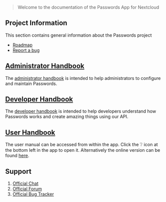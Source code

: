 > Welcome to the documentation of the Passwords App for Nextcloud

## Project Information
This section contains general information about the Passwords project
- [Roadmap](https://git.mdns.eu/nextcloud/passwords/wikis/Project/Roadmap)
- [Report a bug](https://git.mdns.eu/nextcloud/passwords/wikis/Project/Bug-Reporting)

## [Administrator Handbook](https://git.mdns.eu/nextcloud/passwords/wikis/Administrators/Index)
The [administrator handbook](https://git.mdns.eu/nextcloud/passwords/wikis/Administrators/Index) is intended to help administrators to configure and maintain Passwords.

## [Developer Handbook](https://git.mdns.eu/nextcloud/passwords/wikis/Developers/Index)
The [developer handbook](https://git.mdns.eu/nextcloud/passwords/wikis/Developers/Index) is intended to help developers understand how Passwords works and create amazing things using our API.

## [User Handbook](https://git.mdns.eu/nextcloud/passwords/wikis/Users/Index)
The user manual can be accessed from within the app.
Click the :grey_question: icon at the bottom left in the app to open it.
Alternatively the online version can be found [here](https://git.mdns.eu/nextcloud/passwords/wikis/Users/Index).

## Support
1. [Official Chat](https://t.me/nc_passwords/1)
2. [Official Forum](https://help.nextcloud.com/c/apps/passwords)
3. [Official Bug Tracker](https://github.com/marius-wieschollek/passwords/issues)